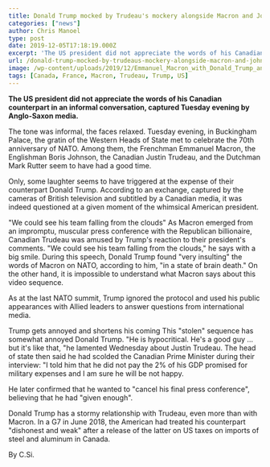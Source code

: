 ```yaml
---
title: Donald Trump mocked by Trudeau's mockery alongside Macron and Johnson
categories: ["news"]
author: Chris Manoel
type: post
date: 2019-12-05T17:18:19.000Z
excerpt: 'The US president did not appreciate the words of his Canadian counterpart in an informal conversation, captured Tuesday evening by Anglo-Saxon media.'
url: /donald-trump-mocked-by-trudeaus-mockery-alongside-macron-and-johnson/
image: /wp-content/uploads/2019/12/Emmanuel_Macron_with_Donald_Trump_and_Justin_Trudeau_in_La_Malbaie_Quebec_-_2019.jpg
tags: [Canada, France, Macron, Trudeau, Trump, US]
---
```


**The US president did not appreciate the words of his Canadian counterpart in an informal conversation, captured Tuesday evening by Anglo-Saxon media.**

The tone was informal, the faces relaxed. Tuesday evening, in Buckingham Palace, the gratin of the Western Heads of State met to celebrate the 70th anniversary of NATO. Among them, the Frenchman Emmanuel Macron, the Englishman Boris Johnson, the Canadian Justin Trudeau, and the Dutchman Mark Rutter seem to have had a good time.

Only, some laughter seems to have triggered at the expense of their counterpart Donald Trump. According to an exchange, captured by the cameras of British television and subtitled by a Canadian media, it was indeed questioned at a given moment of the whimsical American president.

"We could see his team falling from the clouds"
As Macron emerged from an impromptu, muscular press conference with the Republican billionaire, Canadian Trudeau was amused by Trump's reaction to their president's comments. "We could see his team falling from the clouds," he says with a big smile. During this speech, Donald Trump found "very insulting" the words of Macron on NATO, according to him, "in a state of brain death." On the other hand, it is impossible to understand what Macron says about this video sequence.

As at the last NATO summit, Trump ignored the protocol and used his public appearances with Allied leaders to answer questions from international media.

Trump gets annoyed and shortens his coming
This "stolen" sequence has somewhat annoyed Donald Trump. "He is hypocritical. He's a good guy … but it's like that, "he lamented Wednesday about Justin Trudeau. The head of state then said he had scolded the Canadian Prime Minister during their interview: "I told him that he did not pay the 2% of his GDP promised for military expenses and I am sure he will be not happy.

He later confirmed that he wanted to "cancel his final press conference", believing that he had "given enough".

Donald Trump has a stormy relationship with Trudeau, even more than with Macron. In a G7 in June 2018, the American had treated his counterpart "dishonest and weak" after a release of the latter on US taxes on imports of steel and aluminum in Canada.

By C.Si.
